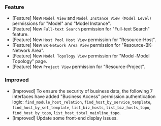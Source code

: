 ### Feature

- [Feature] New `Model View` and `Model Instance View (Model Level)` permissions for "Model" and "Model Instance".
- [Feature] New `Full-text Search` permission for "Full-text Search" feature.
- [Feature] New `Host Pool Host View` permission for "Resource-Host".
- [Feature] New `BK-Network Area View` permission for "Resource-BK-Network Area".
- [Feature] New `Model Topology View` permission for "Model-Model Topology" page.
- [Feature] New `Project View` permission for "Resource-Project".

### Improved

- [Improved] To ensure the security of business data, the following 7 interfaces have added "Business Access" permission authentication logic: `find_module_host_relation`, `find_host_by_service_template`, `find_host_by_set_template`, `list_biz_hosts`, `list_biz_hosts_topo`, `find_host_by_topo`, `list_host_total_mainline_topo`.
- [Improved] Update some front-end display issues.
